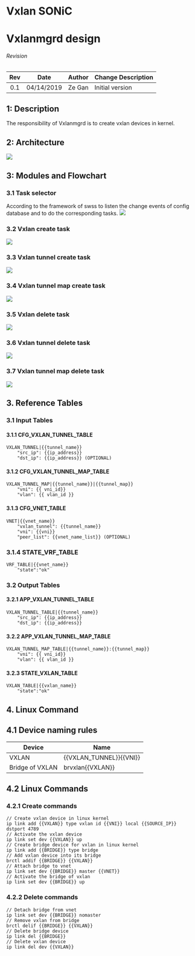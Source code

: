 # Vxlan SONiC
# Vxlanmgrd design

###### Revision
| Rev |     Date    |       Author       | Change Description                |
|:---:|:-----------:|:------------------:|-----------------------------------|
| 0.1 | 04/14/2019  |     Ze Gan         | Initial version                   |

## 1: Description
The responsibility of Vxlanmgrd is to create vxlan devices in kernel.

## 2: Architecture
![](images/vxlanmgr_architecture.png)

## 3: Modules and Flowchart
### 3.1 Task selector
According to the framework of swss to listen the change events of config database and to do the corresponding tasks.
![](images/task_selector.png)
### 3.2 Vxlan create task
![](images/vxlan_create_task.png)
### 3.3 Vxlan tunnel create task
![](images/vxlan_tunnel_create_task.png)
### 3.4 Vxlan tunnel map create task
![](images/vxlan_tunnel_map_create_task.png)
### 3.5 Vxlan delete task
![](images/vxlan_delete_task.png)
### 3.6 Vxlan tunnel delete task
![](images/vxlan_tunnel_delete_task.png)
### 3.7 Vxlan tunnel map delete task
![](images/vxlan_tunnel_map_delete_task.png)


## 3. Reference Tables
### 3.1 Input Tables
#### 3.1.1 CFG_VXLAN_TUNNEL_TABLE
```
VXLAN_TUNNEL|{{tunnel_name}} 
    "src_ip": {{ip_address}} 
    "dst_ip": {{ip_address}} (OPTIONAL)
```
#### 3.1.2 CFG_VXLAN_TUNNEL_MAP_TABLE
```
VXLAN_TUNNEL_MAP|{{tunnel_name}}|{{tunnel_map}}
    "vni": {{ vni_id}}
    "vlan": {{ vlan_id }}
```
#### 3.1.3 CFG_VNET_TABLE
```
VNET|{{vnet_name}} 
    "vxlan_tunnel": {{tunnel_name}}
    "vni": {{vni}} 
    "peer_list": {{vnet_name_list}} (OPTIONAL)
```
### 3.1.4 STATE_VRF_TABLE
```
VRF_TABLE|{{vnet_name}}
    "state":"ok"
```
### 3.2 Output Tables
#### 3.2.1 APP_VXLAN_TUNNEL_TABLE
```
VXLAN_TUNNEL_TABLE|{{tunnel_name}} 
    "src_ip": {{ip_address}} 
    "dst_ip": {{ip_address}}
```
#### 3.2.2 APP_VXLAN_TUNNEL_MAP_TABLE
```
VXLAN_TUNNEL_MAP_TABLE|{{tunnel_name}}:{{tunnel_map}}
    "vni": {{ vni_id}}
    "vlan": {{ vlan_id }}
```
#### 3.2.3 STATE_VXLAN_TABLE
```
VXLAN_TABLE|{{vxlan_name}}
    "state":"ok"
```

## 4. Linux Command
## 4.1 Device naming rules
| Device                   | Name                           |
|--------------------------|--------------------------------|
| VXLAN                    | {{VXLAN_TUNNEL}}{{VNI}}        |
| Bridge of VXLAN          | brvxlan{{VXLAN}}               |
## 4.2 Linux Commands
### 4.2.1 Create commands
```
// Create vxlan device in linux kernel
ip link add {{VXLAN}} type vxlan id {{VNI}} local {{SOURCE_IP}} dstport 4789
// Activate the vxlan device
ip link set dev {{VXLAN}} up
// Create bridge device for vxlan in linux kernel
ip link add {{BRIDGE}} type bridge
// Add vxlan device into its bridge
brctl addif {{BRIDGE}} {{VXLAN}}
// Attach bridge to vnet
ip link set dev {{BRIDGE}} master {{VNET}}
// Activate the bridge of vxlan
ip link set dev {{BRIDGE}} up
```
### 4.2.2 Delete commands
```
// Detach bridge from vnet
ip link set dev {{BRIDGE}} nomaster
// Remove vxlan from bridge
brctl delif {{BRIDGE}} {{VXLAN}}
// Delete bridge device
ip link del {{BRIDGE}}
// Delete vxlan device
ip link del dev {{VXLAN}}
```